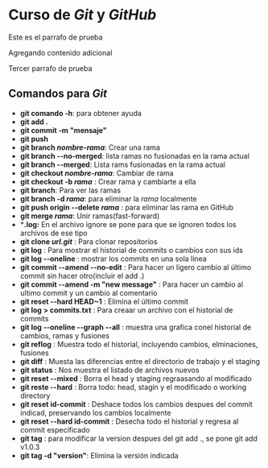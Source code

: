 # Curso de _Git_ y _GitHub_ 

Este es el parrafo de prueba

Agregando contenido adicional

Tercer parrafo de prueba 

## Comandos para _Git_ 

- **git comando -h**: para obtener ayuda
- **git add .**
- **git commit -m "mensaje"**
- **git push**
- **git branch _nombre-rama_**: Crear una rama
- **git branch --no-merged**: lista ramas no fusionadas en la rama actual
- **git branch --merged**: Lista rams fusionadas en la rama actual
- **git checkout _nombre-rama_**: Cambiar de rama
- **git checkout -b _rama_** : Crear rama y cambiarte a ella
- **git branch**: Para ver las ramas
- **git branch -d _rama_**: para eliminar la _rama_ localmente
- **git push origin --delete _rama_** : para eliminar las rama en GitHub
- **git merge _rama_**: Unir ramas(fast-forward)
- ***.log:** En el archivo ignore se pone para que se ignoren todos los archivos de ese tipo
- **git clone _url.git_** : Para clonar repositorios
- **git log** : Para mostrar el historial de commits o cambios con sus ids
- **git log --oneline** : mostrar los commits en una sola linea
- **git commit --amend --no-edit** : Para hacer un ligero cambio al último commit sin hacer otro(incluir el add .)
- **git commit --amend -m "new message"** : Para hacer un cambio al ultimo commit y un cambio al comentario
- **git reset --hard HEAD~1** : Elimina el último commit
- **git log > commits.txt** : Para creaar un archivo con el historial de commits
- **git log --oneline --graph --all** : muestra una grafica conel historial de cambios, ramas y fusiones
- **git reflog** : Muestra todo el historial, incluyendo cambios, elminaciones, fusiones
- **git diff** : Muesta las diferencias entre el directorio de trabajo y el staging
- **git status** : Nos muestra el listado de archivos nuevos 
- **git reset --mixed** : Borra el head y staging regraasando al  modificado
- **git reste --hard** : Borra todo: head, stagin y el modificado o working directory
- **git reset id-commit** : Deshace todos los cambios despues del commit indicad, preservando los cambios localmente
- **git reset --hard id-commit** : Desecha todo el historial y regresa al commit especificado
- **git tag** : para modificar la version despues del git add ., se pone git add v1.0.3
- **git tag -d "version"**: Elimina la versión indicada

